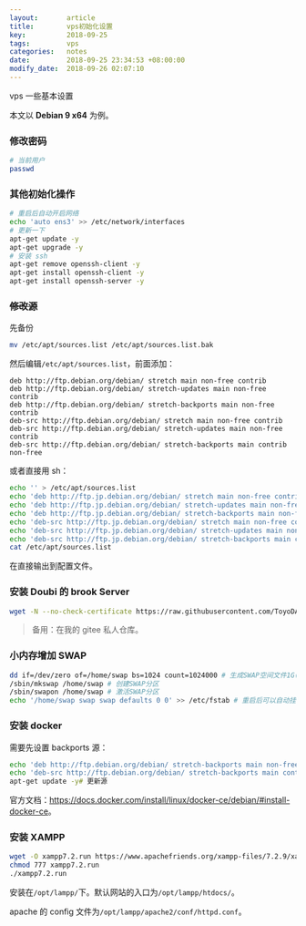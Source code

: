 ```yaml
---
layout:       article
title:        vps初始化设置
key:          2018-09-25
tags:         vps
categories:   notes
date:         2018-09-25 23:34:53 +08:00:00
modify_date:  2018-09-26 02:07:10
---
```


vps 一些基本设置

<!--more-->  

本文以 **Debian 9 x64** 为例。

### 修改密码

```sh
# 当前用户
passwd
```

### 其他初始化操作

```sh
# 重启后自动开启网络
echo 'auto ens3' >> /etc/network/interfaces
# 更新一下
apt-get update -y
apt-get upgrade -y
# 安装 ssh 
apt-get remove openssh-client -y
apt-get install openssh-client -y
apt-get install openssh-server -y
```

### ~~修改源~~

先备份

```sh
mv /etc/apt/sources.list /etc/apt/sources.list.bak
```

然后编辑`/etc/apt/sources.list`，前面添加：


```
deb http://ftp.debian.org/debian/ stretch main non-free contrib
deb http://ftp.debian.org/debian/ stretch-updates main non-free contrib
deb http://ftp.debian.org/debian/ stretch-backports main non-free contrib
deb-src http://ftp.debian.org/debian/ stretch main non-free contrib
deb-src http://ftp.debian.org/debian/ stretch-updates main non-free contrib
deb-src http://ftp.debian.org/debian/ stretch-backports main contrib non-free
```

或者直接用 sh：

```sh
echo '' > /etc/apt/sources.list
echo 'deb http://ftp.jp.debian.org/debian/ stretch main non-free contrib' >> /etc/apt/sources.list
echo 'deb http://ftp.jp.debian.org/debian/ stretch-updates main non-free contrib' >> /etc/apt/sources.list
echo 'deb http://ftp.jp.debian.org/debian/ stretch-backports main non-free contrib' >> /etc/apt/sources.list
echo 'deb-src http://ftp.jp.debian.org/debian/ stretch main non-free contrib' >> /etc/apt/sources.list
echo 'deb-src http://ftp.jp.debian.org/debian/ stretch-updates main non-free contrib' >> /etc/apt/sources.list
echo 'deb-src http://ftp.jp.debian.org/debian/ stretch-backports main contrib non-free' >> /etc/apt/sources.list
cat /etc/apt/sources.list
```

在直接输出到配置文件。

### 安装 Doubi 的 brook Server

```sh
wget -N --no-check-certificate https://raw.githubusercontent.com/ToyoDAdoubi/doubi/master/brook.sh && chmod +x brook.sh && sh brook.sh
```

> 备用：在我的 gitee 私人仓库。

### 小内存增加 SWAP

```sh
dd if=/dev/zero of=/home/swap bs=1024 count=1024000 # 生成SWAP空间文件1G(bs*count)
/sbin/mkswap /home/swap # 创建SWAP分区
/sbin/swapon /home/swap # 激活SWAP分区
echo '/home/swap swap swap defaults 0 0' >> /etc/fstab # 重启后可以自动挂载
```

### 安装 docker

需要先设置 backports 源：

```sh
echo 'deb http://ftp.debian.org/debian/ stretch-backports main non-free contrib' >> /etc/apt/sources.list # 添加 backports 源
echo 'deb-src http://ftp.debian.org/debian/ stretch-backports main contrib non-free' >> /etc/apt/sources.list # 添加 backports 源
apt-get update -y# 更新源
```

官方文档：<https://docs.docker.com/install/linux/docker-ce/debian/#install-docker-ce>。

### 安装 XAMPP

```sh
wget -O xampp7.2.run https://www.apachefriends.org/xampp-files/7.2.9/xampp-linux-x64-7.2.9-0-installer.run
chmod 777 xampp7.2.run
./xampp7.2.run
```

安装在`/opt/lampp/`下。默认网站的入口为`/opt/lampp/htdocs/`。

apache 的 config 文件为`/opt/lampp/apache2/conf/httpd.conf`。